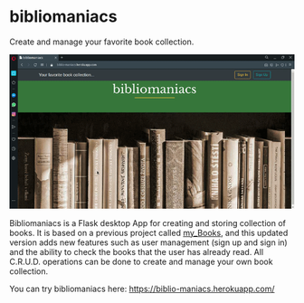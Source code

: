 # bibliomaniacs
Create and manage your favorite book collection.

<p align="center">
<img src="images/biblio_in_action.gif">
</p>

Bibliomaniacs is a Flask desktop App for creating and storing collection of books.
It is based on a previous project called <a href="https://github.com/jplessey/my_Books">my_Books</a>, and this updated version adds new features such as user management (sign up and sign in) and the ability to check the books that the user has already read.
All C.R.U.D. operations can be done to create and manage your own book collection.

You can try bibliomaniacs here: https://biblio-maniacs.herokuapp.com/